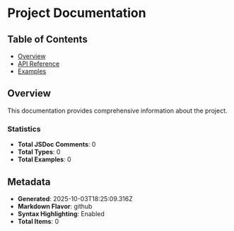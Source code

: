 # Project Documentation

## Table of Contents

- [Overview](#overview)
- [API Reference](#api-reference)
- [Examples](#examples)


## Overview

This documentation provides comprehensive information about the project.

### Statistics

- **Total JSDoc Comments**: 0
- **Total Types**: 0
- **Total Examples**: 0



## Metadata

- **Generated**: 2025-10-03T18:25:09.316Z
- **Markdown Flavor**: github
- **Syntax Highlighting**: Enabled
- **Total Items**: 0

